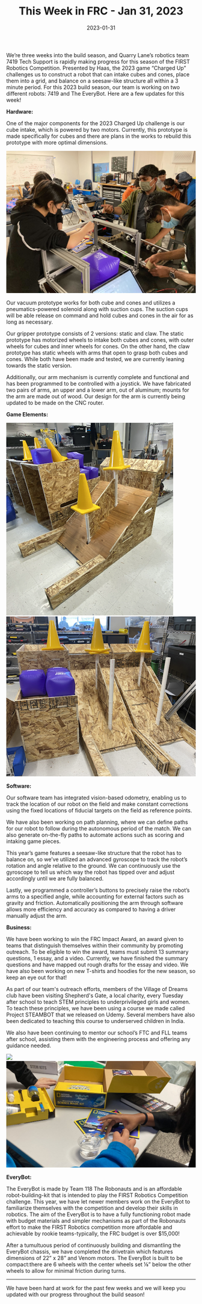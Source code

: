 ﻿---
title: "This Week in FRC - Jan 31, 2023"
date: "2023-01-31"
description: "Weekly Status"
thumbnail: "/static/images/blog/jan31_2023/1.JPG"
---

We’re three weeks into the build season, and Quarry Lane’s robotics team 7419 Tech Support is rapidly making progress for this season of the FIRST Robotics Competition. Presented by Haas, the 2023 game “Charged Up” challenges us to construct a robot that can intake cubes and cones, place them into a grid, and balance on a seesaw-like structure all within a 3 minute period.
For this 2023 build season, our team is working on two different robots: 7419 and The EveryBot. Here are a few updates for this week!


**Hardware:**

One of the major components for the 2023 Charged Up challenge is our cube intake, which is powered by two motors. Currently, this prototype is made specifically for cubes and there are plans in the works to rebuild this prototype with more optimal dimensions. 
  
![](/static/images/blog/jan31_2023/1.JPG)

Our vacuum prototype works for both cube and cones and utilizes a pneumatics-powered solenoid along with suction cups. The suction cups will be able release on command and hold cubes and cones in the air for as long as necessary.


Our gripper prototype consists of 2 versions: static and claw. The static prototype has motorized wheels to intake both cubes and cones, with outer wheels for cubes and inner wheels for cones. On the other hand, the claw prototype has static wheels with arms that open to grasp both cubes and cones. While both have been made and tested, we are currently leaning towards the static version.


Additionally, our arm mechanism is currently complete and functional and has been programmed to be controlled with a joystick. We have fabricated two pairs of arms, an upper and a lower arm, out of aluminum; mounts for the arm are made out of wood. Our design for the arm is currently being updated to be made on the CNC router. 






**Game Elements:**
  
  

![](/static/images/blog/jan31_2023/2.png)
![](/static/images/blog/jan31_2023/3.png)

**Software:**

Our software team has integrated vision-based odometry, enabling us to track the location of our robot on the field and make constant corrections using the fixed locations of fiducial targets on the field as reference points.

We have also been working on path planning, where we can define paths for our robot to follow during the autonomous period of the match. We can also generate on-the-fly paths to automate actions such as scoring and intaking game pieces.

This year’s game features a seesaw-like structure that the robot has to balance on, so we’ve utilized an advanced gyroscope to track the robot’s rotation and angle relative to the ground. We can continuously use the gyroscope to tell us which way the robot has tipped over and adjust accordingly until we are fully balanced.

Lastly, we programmed a controller’s buttons to precisely raise the robot’s arms to a specified angle, while accounting for external factors such as gravity and friction. Automatically positioning the arm through software allows more efficiency and accuracy as compared to having a driver manually adjust the arm. 


**Business:**

We have been working to win the FRC Impact Award, an award given to teams that distinguish themselves within their community by promoting outreach. To be eligible to win the award, teams must submit 13 summary questions, 1 essay, and a video. Currently, we have finished the summary questions and have mapped out rough drafts for the essay and video. We have also been working on new T-shirts and hoodies for the new season, so keep an eye out for that! 


As part of our team's outreach efforts, members of the Village of Dreams club have been visiting Shepherd's Gate, a local charity, every Tuesday after school to teach STEM principles to underprivileged girls and women. To teach these principles, we have been using a course we made called Project STEAMBOT that we released on Udemy. Several members have also been dedicated to teaching this course to underserved children in India.


We also have been continuing to mentor our school’s FTC and FLL teams after school, assisting them with the engineering process and offering any guidance needed.


  
  

![](/static/images/blog/jan31_2023/4.png)
![](/static/images/blog/jan31_2023/5.png)


**EveryBot:**

The EveryBot is made by Team 118 The Robonauts and is an affordable robot-building-kit that is 
intended to play the FIRST Robotics Competition challenge. This year, we have let newer members work on the EveryBot to familiarize themselves with the competition and develop their skills in robotics. The aim of the EveryBot is to have a fully functioning robot made with budget materials and simpler mechanisms as part of the Robonauts effort to make the FIRST Robotics competition more affordable and achievable by rookie teams-typically, the FRC budget is over $15,000!


After a tumultuous period of continuously building and dismantling the EveryBot chassis, we have completed the drivetrain which features dimensions of 22” x 28” and Venom motors. The EveryBot is built to be compact:there are 6 wheels with the center wheels set ⅛” below the other wheels to allow for minimal friction during turns. 
______________________________________________________________________________


We have been hard at work for the past few weeks and we will keep you updated with our progress throughout the build season! 


